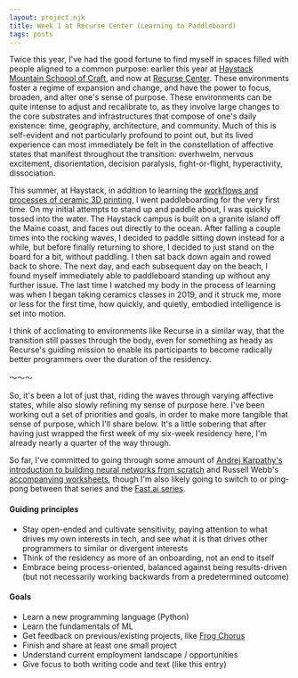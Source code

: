 ```yaml
---
layout: project.njk
title: Week 1 at Recurse Center (Learning to Paddleboard)
tags: posts
---
```

Twice this year, I've had the good fortune to find myself in spaces filled with people aligned to a common purpose: earlier this year at [Haystack Mountain Schoool of Craft](https://www.haystack-mtn.org/), and now at [Recurse Center](https://www.recurse.com/). These environments foster a regime of expansion and change, and have the power to focus, broaden, and alter one's sense of purpose. These environments can be quite intense to adjust and recalibrate to, as they involve large changes to the core substrates and infrastructures that compose of one's daily existence: time, geography, architecture, and community. Much of this is self-evident and not particularly profound to point out, but its lived experience can most immediately be felt in the constellation of affective states that manifest throughout the transition: overhwelm, nervous excitement, disorientation, decision paralysis, fight-or-flight, hyperactivity, dissociation.

This summer, at Haystack, in addition to learning the [workflows and processes of ceramic 3D printing](https://medium.com/@reubenson/foray-into-3d-printing-with-clay-at-haystack-207064511cd), I went paddleboarding for the very first time. On my initial attempts to stand up and paddle about, I was quickly tossed into the water. The Haystack campus is built on a granite island off the Maine coast, and faces out directly to the ocean. After falling a couple times into the rocking waves, I decided to paddle sitting down instead for a while, but before finally returning to shore, I decided to just stand on the board for a bit, without paddling. I then sat back down again and rowed back to shore. The next day, and each subsequent day on the beach, I found myself immediately able to paddleboard standing up without any further issue. The last time I watched my body in the process of learning was when I began taking ceramics classes in 2019, and it struck me, more or less for the first time, how quickly, and quietly, embodied intelligence is set into motion.

I think of acclimating to environments like Recurse in a similar way, that the transition still passes through the body, even for something as heady as Recurse's guiding mission to enable its participants to become radically better programmers over the duration of the residency.

<div class="divider-line">〜〜〜</div>

So, it's been a lot of just that, riding the waves through varying affective states, while also slowly refining my sense of purpose here. I've been working out a set of priorities and goals, in order to make more tangible that sense of purpose, which I'll share below. It's a little sobering that after having just wrapped the first week of my six-week residency here, I'm already nearly a quarter of the way through.

So far, I've committed to going through some amount of [Andrej Karpathy's introduction to building neural networks from scratch](https://karpathy.ai/zero-to-hero.html) and Russell Webb's [accompanying worksheets](https://github.com/Russ741/karpathy-nn-z2h), though I'm also likely going to switch to or ping-pong between that series and the [Fast.ai series](https://github.com/fastai/fastbook).

#### Guiding principles
- Stay open-ended and cultivate sensitivity, paying attention to what drives my own interests in tech, and see what it is that drives other programmers to similar or divergent interests
- Think of the residency as more of an onboarding, not an end to itself
- Embrace being process-oriented, balanced against being results-driven (but not necessarily working backwards from a predetermined outcome)

#### Goals
- Learn a new programming language (Python)
- Learn the fundamentals of ML
- Get feedback on previous/existing projects, like [Frog Chorus](https://frogchor.us)
- Finish and share at least one small project
- Understand current employment landscape / opportunities
- Give focus to both writing code and text (like this entry)